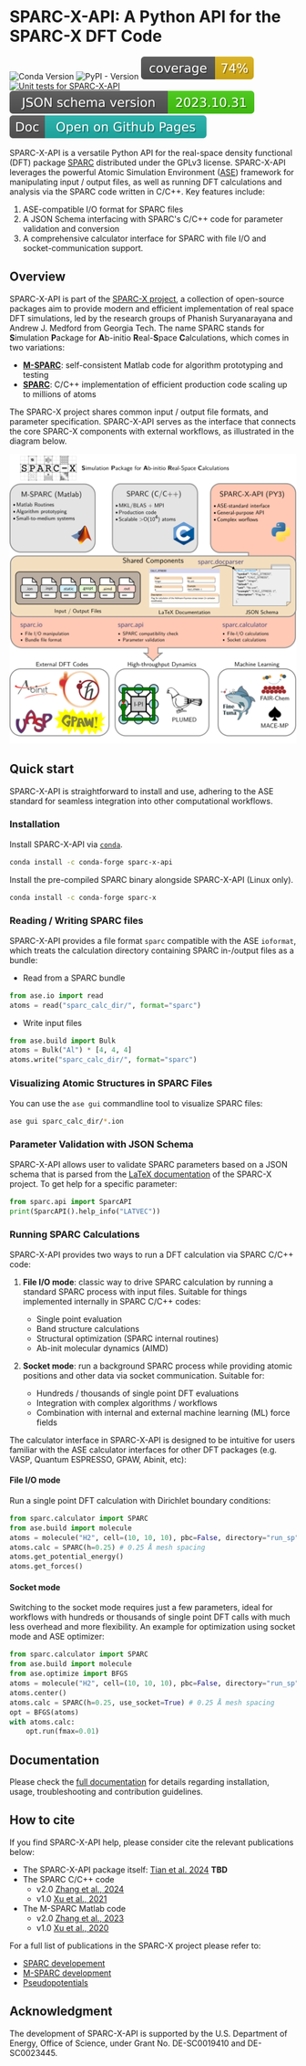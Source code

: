 # SPARC-X-API: A Python API for the SPARC-X DFT Code
<!-- [![Package](https://raw.githubusercontent.com/SPARC-X/SPARC-X-API/badges/badges/package.svg)](https://raw.githubusercontent.com/SPARC-X/SPARC-X-API/badges/badges/package.svg) -->
![Conda Version](https://img.shields.io/conda/v/conda-forge/sparc-x-api)
![PyPI - Version](https://img.shields.io/pypi/v/sparc-x-api)
[![Coverage](https://raw.githubusercontent.com/SPARC-X/SPARC-X-API/badges/badges/coverage.svg)](https://raw.githubusercontent.com/SPARC-X/SPARC-X-API/badges/badges/coverage.svg)
[![Unit tests for SPARC-X-API](https://github.com/SPARC-X/SPARC-X-API/actions/workflows/unit_test.yml/badge.svg)](https://github.com/SPARC-X/SPARC-X-API/actions/workflows/unit_test.yml)
[![JSON-API](https://raw.githubusercontent.com/SPARC-X/SPARC-X-API/badges/badges/api_version.svg)](https://raw.githubusercontent.com/SPARC-X/SPARC-X-API/master/sparc/sparc_json_api/parameters.json)
[![Doc](https://raw.githubusercontent.com/SPARC-X/SPARC-X-API/badges/badges/doc.svg)](https://sparc-x.github.io/SPARC-X-API/)


SPARC-X-API is a versatile Python API for the real-space density
functional (DFT) package [SPARC](https://github.com/SPARC-X/SPARC)
distributed under the GPLv3 license.  SPARC-X-API leverages the
powerful Atomic Simulation Environment
([ASE](https://wiki.fysik.dtu.dk/ase/)) framework for manipulating
input / output files, as well as running DFT calculations and analysis
via the SPARC code written in C/C++. Key features include:

1. ASE-compatible I/O format for SPARC files
2. A JSON Schema interfacing with SPARC's C/C++ code for parameter validation and conversion
3. A comprehensive calculator interface for SPARC with file I/O and socket-communication support.

## Overview

SPARC-X-API is part of the [SPARC-X
project](https://github.com/SPARC-X), a collection of open-source
packages aim to provide modern and efficient implementation of real
space DFT simulations, led by the research groups of Phanish
Suryanarayana and Andrew J. Medford from Georgia Tech. The name SPARC
stands for **S**imulation **P**ackage for **A**b-initio
**R**eal-**S**pace **C**alculations, which comes in two variations:
- [**M-SPARC**](https://github.com/SPARC-X/M-SPARC): self-consistent
  Matlab code for algorithm prototyping and testing
- [**SPARC**](https://github.com/SPARC-X/SPARC): C/C++ implementation
  of efficient production code scaling up to millions of atoms

The SPARC-X project shares common input / output file formats, and
parameter specification. SPARC-X-API serves as the interface that
connects the core SPARC-X components with external workflows, as
illustrated in the diagram below.

![Overview of SPARC-X-API](doc/img/fig_sparc_api_overview.svg)


## Quick start

SPARC-X-API is straightforward to install and use, adhering to the ASE
standard for seamless integration into other computational workflows.

### Installation

Install SPARC-X-API via
[`conda`](https://docs.conda.io/projects/conda/en/latest/index.html).
```bash
conda install -c conda-forge sparc-x-api
```

Install the pre-compiled SPARC binary alongside SPARC-X-API (Linux only).
```bash
conda install -c conda-forge sparc-x
```

### Reading / Writing SPARC files

SPARC-X-API provides a file format `sparc` compatible with the ASE
`ioformat`, which treats the calculation directory containing SPARC
in-/output files as a bundle:

- Read from a SPARC bundle
```python
from ase.io import read
atoms = read("sparc_calc_dir/", format="sparc")
```

- Write input files
```python
from ase.build import Bulk
atoms = Bulk("Al") * [4, 4, 4]
atoms.write("sparc_calc_dir/", format="sparc")
```

### Visualizing Atomic Structures in SPARC Files

You can use the `ase gui` commandline tool to visualize SPARC files:

```bash
ase gui sparc_calc_dir/*.ion
```

### Parameter Validation with JSON Schema

SPARC-X-API allows user to validate SPARC parameters based on a JSON
schema that is parsed from the [LaTeX
documentation](https://github.com/SPARC-X/SPARC/tree/master/doc) of
the SPARC-X project. To get help for a specific parameter:

```python
from sparc.api import SparcAPI
print(SparcAPI().help_info("LATVEC"))
```

### Running SPARC Calculations

SPARC-X-API provides two ways to run a DFT calculation via SPARC C/C++ code:

1. **File I/O mode**: classic way to drive SPARC calculation by
   running a standard SPARC process with input files. Suitable for
   things implemented internally in SPARC C/C++ codes:
   - Single point evaluation
   - Band structure calculations
   - Structural optimization (SPARC internal routines)
   - Ab-init molecular dynamics (AIMD)

2. **Socket mode**: run a background SPARC process while providing
   atomic positions and other data via socket communication. Suitable for:
   - Hundreds / thousands of single point DFT evaluations
   - Integration with complex algorithms / workflows
   - Combination with internal and external machine learning (ML)
     force fields

The calculator interface in SPARC-X-API is designed to be intuitive
for users familiar with the ASE calculator interfaces for other DFT
packages (e.g. VASP, Quantum ESPRESSO, GPAW, Abinit, etc):

#### File I/O mode

Run a single point DFT calculation with Dirichlet boundary conditions:
```python
from sparc.calculator import SPARC
from ase.build import molecule
atoms = molecule("H2", cell=(10, 10, 10), pbc=False, directory="run_sp")
atoms.calc = SPARC(h=0.25) # 0.25 Å mesh spacing
atoms.get_potential_energy()
atoms.get_forces()
```

#### Socket mode

Switching to the socket mode requires just a few parameters, ideal for
workflows with hundreds or thousands of single point DFT calls with
much less overhead and more flexibility. An example for optimization
using socket mode and ASE optimizer:

```python
from sparc.calculator import SPARC
from ase.build import molecule
from ase.optimize import BFGS
atoms = molecule("H2", cell=(10, 10, 10), pbc=False, directory="run_sp")
atoms.center()
atoms.calc = SPARC(h=0.25, use_socket=True) # 0.25 Å mesh spacing
opt = BFGS(atoms)
with atoms.calc:
    opt.run(fmax=0.01)
```

## Documentation
Please check the [full
documentation](https://sparc-x.github.io/SPARC-X-API) for details
regarding installation, usage, troubleshooting and contribution
guidelines.

## How to cite
If you find SPARC-X-API help, please consider cite the relevant
publications below:
- The SPARC-X-API package itself: [Tian et al. 2024]() **TBD**
- The SPARC C/C++ code
  - v2.0 [Zhang et al., 2024](https://doi.org/10.1016/j.simpa.2024.100649)
  - v1.0 [Xu et al., 2021](https://doi.org/10.1016/j.softx.2021.100709)
- The M-SPARC Matlab code
  - v2.0 [Zhang et al., 2023](https://doi.org/10.1016/j.softx.2022.101295)
  - v1.0 [Xu et al., 2020](https://doi.org/10.1016/j.softx.2020.100423)

For a full list of publications in the SPARC-X project please refer to:
- [SPARC developement](https://github.com/SPARC-X/SPARC?tab=readme-ov-file#6-citation)
- [M-SPARC development](https://github.com/SPARC-X/M-SPARC?tab=readme-ov-file#6-citation)
- [Pseudopotentials](https://github.com/SPARC-X/SPMS-psps?tab=readme-ov-file#citation)

## Acknowledgment
The development of SPARC-X-API is supported by the U.S. Department of
Energy, Office of Science, under Grant No. DE-SC0019410 and
DE-SC0023445.
